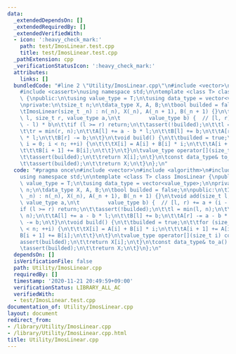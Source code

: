 ```yaml
---
data:
  _extendedDependsOn: []
  _extendedRequiredBy: []
  _extendedVerifiedWith:
  - icon: ':heavy_check_mark:'
    path: test/ImosLinear.test.cpp
    title: test/ImosLinear.test.cpp
  _pathExtension: cpp
  _verificationStatusIcon: ':heavy_check_mark:'
  attributes:
    links: []
  bundledCode: "#line 2 \"Utility/ImosLinear.cpp\"\n#include <vector>\n#include <algorithm>\n\
    #include <cassert>\nusing namespace std;\n\ntemplate <class T> class ImosLinear\
    \ {\npublic:\n\tusing value_type = T;\n\tusing data_type = vector<value_type>;\n\
    \nprivate:\n\tsize_t n;\n\tdata_type X, A, B;\n\tbool builded = false;\n\npublic:\n\
    \tImosLinear(size_t _n) : n(_n), X(_n), A(_n + 1), B(_n + 1) {}\n\tvoid add(size_t\
    \ l, size_t r, value_type a,\n\t         value_type b) {  // [l, r) += a + (i\
    \ - l) * b\n\t\tif (l >= r) return;\n\t\tassert(!builded);\n\t\tl = min(l, n);\n\
    \t\tr = min(r, n);\n\t\tA[l] += a - b * l;\n\t\tB[l] += b;\n\t\tA[r] -= a - b\
    \ * l;\n\t\tB[r] -= b;\n\t}\n\tvoid build() {\n\t\tbuilded = true;\n\t\tfor (size_t\
    \ i = 0; i < n; ++i) {\n\t\t\tX[i] = A[i] + B[i] * i;\n\t\t\tA[i + 1] += A[i];\n\
    \t\t\tB[i + 1] += B[i];\n\t\t}\n\t}\n\tvalue_type operator[](size_t i) const {\n\
    \t\tassert(builded);\n\t\treturn X[i];\n\t}\n\tconst data_type& to_a() const {\n\
    \t\tassert(builded);\n\t\treturn X;\n\t}\n};\n"
  code: "#pragma once\n#include <vector>\n#include <algorithm>\n#include <cassert>\n\
    using namespace std;\n\ntemplate <class T> class ImosLinear {\npublic:\n\tusing\
    \ value_type = T;\n\tusing data_type = vector<value_type>;\n\nprivate:\n\tsize_t\
    \ n;\n\tdata_type X, A, B;\n\tbool builded = false;\n\npublic:\n\tImosLinear(size_t\
    \ _n) : n(_n), X(_n), A(_n + 1), B(_n + 1) {}\n\tvoid add(size_t l, size_t r,\
    \ value_type a,\n\t         value_type b) {  // [l, r) += a + (i - l) * b\n\t\t\
    if (l >= r) return;\n\t\tassert(!builded);\n\t\tl = min(l, n);\n\t\tr = min(r,\
    \ n);\n\t\tA[l] += a - b * l;\n\t\tB[l] += b;\n\t\tA[r] -= a - b * l;\n\t\tB[r]\
    \ -= b;\n\t}\n\tvoid build() {\n\t\tbuilded = true;\n\t\tfor (size_t i = 0; i\
    \ < n; ++i) {\n\t\t\tX[i] = A[i] + B[i] * i;\n\t\t\tA[i + 1] += A[i];\n\t\t\t\
    B[i + 1] += B[i];\n\t\t}\n\t}\n\tvalue_type operator[](size_t i) const {\n\t\t\
    assert(builded);\n\t\treturn X[i];\n\t}\n\tconst data_type& to_a() const {\n\t\
    \tassert(builded);\n\t\treturn X;\n\t}\n};\n"
  dependsOn: []
  isVerificationFile: false
  path: Utility/ImosLinear.cpp
  requiredBy: []
  timestamp: '2020-11-21 20:49:59+09:00'
  verificationStatus: LIBRARY_ALL_AC
  verifiedWith:
  - test/ImosLinear.test.cpp
documentation_of: Utility/ImosLinear.cpp
layout: document
redirect_from:
- /library/Utility/ImosLinear.cpp
- /library/Utility/ImosLinear.cpp.html
title: Utility/ImosLinear.cpp
---
```

